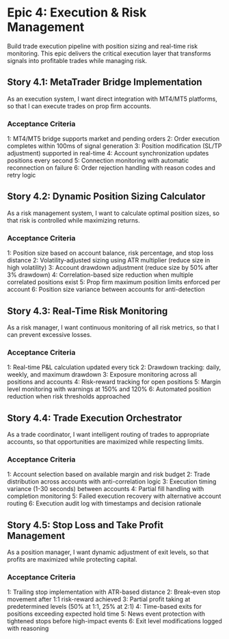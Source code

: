 # Epic 4: Execution & Risk Management

Build trade execution pipeline with position sizing and real-time risk monitoring. This epic delivers the critical execution layer that transforms signals into profitable trades while managing risk.

## Story 4.1: MetaTrader Bridge Implementation

As an execution system,
I want direct integration with MT4/MT5 platforms,
so that I can execute trades on prop firm accounts.

### Acceptance Criteria

1: MT4/MT5 bridge supports market and pending orders
2: Order execution completes within 100ms of signal generation
3: Position modification (SL/TP adjustment) supported in real-time
4: Account synchronization updates positions every second
5: Connection monitoring with automatic reconnection on failure
6: Order rejection handling with reason codes and retry logic

## Story 4.2: Dynamic Position Sizing Calculator

As a risk management system,
I want to calculate optimal position sizes,
so that risk is controlled while maximizing returns.

### Acceptance Criteria

1: Position size based on account balance, risk percentage, and stop loss distance
2: Volatility-adjusted sizing using ATR multiplier (reduce size in high volatility)
3: Account drawdown adjustment (reduce size by 50% after 3% drawdown)
4: Correlation-based size reduction when multiple correlated positions exist
5: Prop firm maximum position limits enforced per account
6: Position size variance between accounts for anti-detection

## Story 4.3: Real-Time Risk Monitoring

As a risk manager,
I want continuous monitoring of all risk metrics,
so that I can prevent excessive losses.

### Acceptance Criteria

1: Real-time P&L calculation updated every tick
2: Drawdown tracking: daily, weekly, and maximum drawdown
3: Exposure monitoring across all positions and accounts
4: Risk-reward tracking for open positions
5: Margin level monitoring with warnings at 150% and 120%
6: Automated position reduction when risk thresholds approached

## Story 4.4: Trade Execution Orchestrator

As a trade coordinator,
I want intelligent routing of trades to appropriate accounts,
so that opportunities are maximized while respecting limits.

### Acceptance Criteria

1: Account selection based on available margin and risk budget
2: Trade distribution across accounts with anti-correlation logic
3: Execution timing variance (1-30 seconds) between accounts
4: Partial fill handling with completion monitoring
5: Failed execution recovery with alternative account routing
6: Execution audit log with timestamps and decision rationale

## Story 4.5: Stop Loss and Take Profit Management

As a position manager,
I want dynamic adjustment of exit levels,
so that profits are maximized while protecting capital.

### Acceptance Criteria

1: Trailing stop implementation with ATR-based distance
2: Break-even stop movement after 1:1 risk-reward achieved
3: Partial profit taking at predetermined levels (50% at 1:1, 25% at 2:1)
4: Time-based exits for positions exceeding expected hold time
5: News event protection with tightened stops before high-impact events
6: Exit level modifications logged with reasoning
